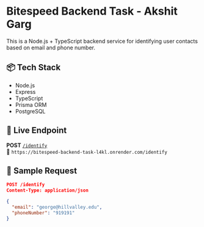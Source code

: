 # Bitespeed Backend Task - Akshit Garg

This is a Node.js + TypeScript backend service for identifying user contacts based on email and phone number.

## 📦 Tech Stack

- Node.js
- Express
- TypeScript
- Prisma ORM
- PostgreSQL

## 🚀 Live Endpoint

**POST** [`/identify`](https://bitespeed-backend-task-l4kl.onrender.com/identify)  
🔗 `https://bitespeed-backend-task-l4kl.onrender.com/identify`

## 🧪 Sample Request

```json
POST /identify
Content-Type: application/json

{
  "email": "george@hillvalley.edu",
  "phoneNumber": "919191"
}
